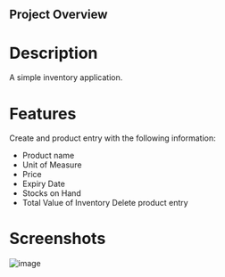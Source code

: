 ## Project Overview

# Description
A simple inventory application.

# Features
Create and product entry with the following information:
  - Product name
  - Unit of Measure
  - Price
  - Expiry Date
  - Stocks on Hand
  - Total Value of Inventory
Delete product entry

# Screenshots
![image](https://github.com/jsalejandria/inventory-portal/assets/114486659/fd5eddd1-af7b-4ba5-854b-539d6ca4e8b3)

